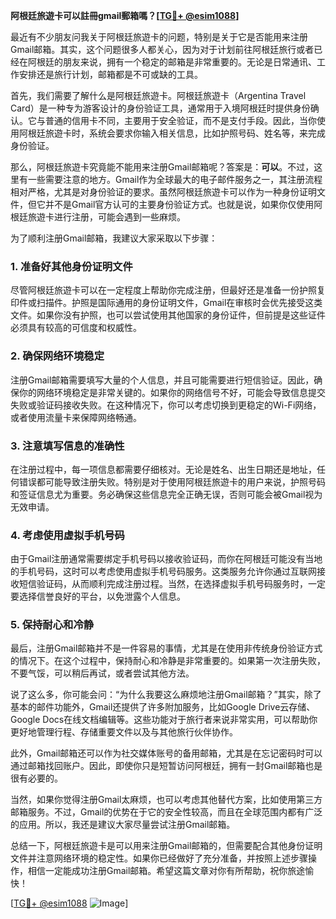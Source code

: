 **阿根廷旅遊卡可以註冊gmail郵箱嗎？[[TG💪+ @esim1088](https://t.me/s/esim1088)]**

最近有不少朋友问我关于阿根廷旅遊卡的问题，特别是关于它是否能用来注册Gmail邮箱。其实，这个问题很多人都关心，因为对于计划前往阿根廷旅行或者已经在阿根廷的朋友来说，拥有一个稳定的邮箱是非常重要的。无论是日常通讯、工作安排还是旅行计划，邮箱都是不可或缺的工具。

首先，我们需要了解什么是阿根廷旅遊卡。阿根廷旅遊卡（Argentina Travel Card）是一种专为游客设计的身份验证工具，通常用于入境阿根廷时提供身份确认。它与普通的信用卡不同，主要用于安全验证，而不是支付手段。因此，当你使用阿根廷旅遊卡时，系统会要求你输入相关信息，比如护照号码、姓名等，来完成身份验证。

那么，阿根廷旅遊卡究竟能不能用来注册Gmail邮箱呢？答案是：**可以**。不过，这里有一些需要注意的地方。Gmail作为全球最大的电子邮件服务之一，其注册流程相对严格，尤其是对身份验证的要求。虽然阿根廷旅遊卡可以作为一种身份证明文件，但它并不是Gmail官方认可的主要身份验证方式。也就是说，如果你仅使用阿根廷旅遊卡进行注册，可能会遇到一些麻烦。

为了顺利注册Gmail邮箱，我建议大家采取以下步骤：

### 1. 准备好其他身份证明文件

尽管阿根廷旅遊卡可以在一定程度上帮助你完成注册，但最好还是准备一份护照复印件或扫描件。护照是国际通用的身份证明文件，Gmail在审核时会优先接受这类文件。如果你没有护照，也可以尝试使用其他国家的身份证件，但前提是这些证件必须具有较高的可信度和权威性。

### 2. 确保网络环境稳定

注册Gmail邮箱需要填写大量的个人信息，并且可能需要进行短信验证。因此，确保你的网络环境稳定是非常关键的。如果你的网络信号不好，可能会导致信息提交失败或验证码接收失败。在这种情况下，你可以考虑切换到更稳定的Wi-Fi网络，或者使用流量卡来保障网络畅通。

### 3. 注意填写信息的准确性

在注册过程中，每一项信息都需要仔细核对。无论是姓名、出生日期还是地址，任何错误都可能导致注册失败。特别是对于使用阿根廷旅遊卡的用户来说，护照号码和签证信息尤为重要。务必确保这些信息完全正确无误，否则可能会被Gmail视为无效申请。

### 4. 考虑使用虚拟手机号码

由于Gmail注册通常需要绑定手机号码以接收验证码，而你在阿根廷可能没有当地的手机号码，这时可以考虑使用虚拟手机号码服务。这类服务允许你通过互联网接收短信验证码，从而顺利完成注册过程。当然，在选择虚拟手机号码服务时，一定要选择信誉良好的平台，以免泄露个人信息。

### 5. 保持耐心和冷静

最后，注册Gmail邮箱并不是一件容易的事情，尤其是在使用非传统身份验证方式的情况下。在这个过程中，保持耐心和冷静是非常重要的。如果第一次注册失败，不要气馁，可以稍后再试，或者尝试其他方法。

说了这么多，你可能会问：“为什么我要这么麻烦地注册Gmail邮箱？”其实，除了基本的邮件功能外，Gmail还提供了许多附加服务，比如Google Drive云存储、Google Docs在线文档编辑等。这些功能对于旅行者来说非常实用，可以帮助你更好地管理行程、存储重要文件以及与其他旅行伙伴协作。

此外，Gmail邮箱还可以作为社交媒体账号的备用邮箱，尤其是在忘记密码时可以通过邮箱找回账户。因此，即使你只是短暂访问阿根廷，拥有一封Gmail邮箱也是很有必要的。

当然，如果你觉得注册Gmail太麻烦，也可以考虑其他替代方案，比如使用第三方邮箱服务。不过，Gmail的优势在于它的安全性较高，而且在全球范围内都有广泛的应用。所以，我还是建议大家尽量尝试注册Gmail邮箱。

总结一下，阿根廷旅遊卡是可以用来注册Gmail邮箱的，但需要配合其他身份证明文件并注意网络环境的稳定性。如果你已经做好了充分准备，并按照上述步骤操作，相信一定能成功注册Gmail邮箱。希望这篇文章对你有所帮助，祝你旅途愉快！

[[TG💪+ @esim1088](https://t.me/s/esim1088) ![Image](https://i.postimg.cc/4NQfJmqS/Snipaste-2025-05-13-00-14-12.png)]